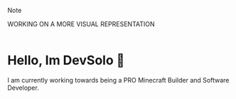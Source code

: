 
> [!NOTE]
WORKING ON A MORE VISUAL REPRESENTATION
<br/>
<br/>

# Hello, Im DevSolo 👋
I am currently working towards being a PRO Minecraft Builder and Software Developer.

